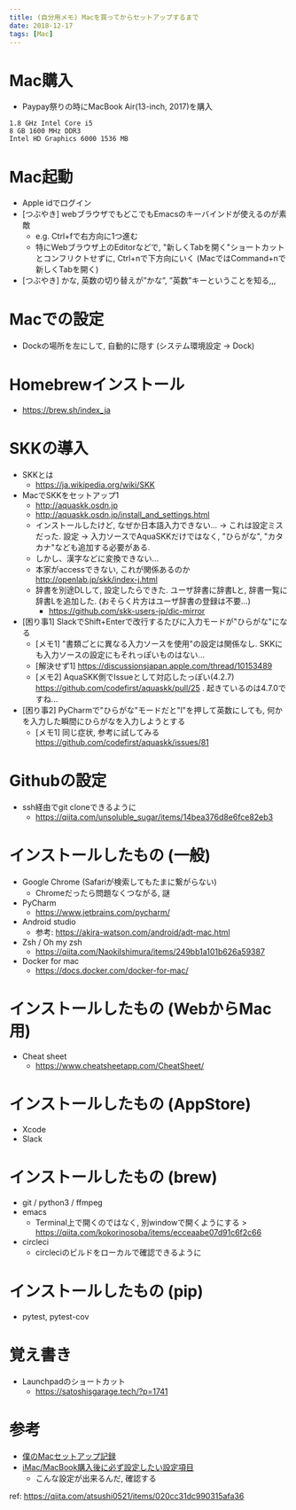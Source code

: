 ```yaml
---
title: (自分用メモ) Macを買ってからセットアップするまで
date: 2018-12-17 
tags: [Mac]
---
```


# Mac購入
* Paypay祭りの時にMacBook Air(13-inch, 2017)を購入

```
1.8 GHz Intel Core i5
8 GB 1600 MHz DDR3
Intel HD Graphics 6000 1536 MB
```

# Mac起動
* Apple idでログイン
* [つぶやき] webブラウザでもどこでもEmacsのキーバインドが使えるのが素敵
    * e.g. Ctrl+fで右方向に1つ進む
    * 特にWebブラウザ上のEditorなどで, "新しくTabを開く"ショートカットとコンフリクトせずに, Ctrl+nで下方向にいく (MacではCommand+nで新しくTabを開く)
* [つぶやき] かな, 英数の切り替えが”かな”, ”英数”キーということを知る,,,

# Macでの設定
* Dockの場所を左にして, 自動的に隠す (システム環境設定 -> Dock)

# Homebrewインストール
* https://brew.sh/index_ja

# SKKの導入
* SKKとは
    * https://ja.wikipedia.org/wiki/SKK
* MacでSKKをセットアップ1
    * http://aquaskk.osdn.jp
    * http://aquaskk.osdn.jp/install_and_settings.html
    * インストールしたけど, なぜか日本語入力できない... -> これは設定ミスだった. 設定 -> 入力ソースでAquaSKKだけではなく, "ひらがな", "カタカナ"なども追加する必要がある.
    * しかし、漢字などに変換できない...
    * 本家がaccessできない, これが関係あるのか http://openlab.jp/skk/index-j.html
    * 辞書を別途DLして, 設定したらできた. ユーザ辞書に辞書Lと, 辞書一覧に辞書Lを追加した. (おそらく片方はユーザ辞書の登録は不要...)
        * https://github.com/skk-users-jp/dic-mirror
* [困り事1] SlackでShift+Enterで改行するたびに入力モードが"ひらがな"になる
    * [メモ1] "書類ごとに異なる入力ソースを使用"の設定は関係なし. SKKにも入力ソースの設定にもそれっぽいものはない...
    * [解決せず1] https://discussionsjapan.apple.com/thread/10153489
    * [メモ2] AquaSKK側でIssueとして対応したっぽい(4.2.7) https://github.com/codefirst/aquaskk/pull/25 . 起きているのは4.7.0ですね...
* [困り事2] PyCharmで"ひらがな"モードだと"l"を押して英数にしても, 何かを入力した瞬間にひらがなを入力しようとする
    * [メモ1] 同じ症状, 参考に試してみる https://github.com/codefirst/aquaskk/issues/81

# Githubの設定
* ssh経由でgit cloneできるように
    * https://qiita.com/unsoluble_sugar/items/14bea376d8e6fce82eb3

# インストールしたもの (一般)
* Google Chrome (Safariが検索してもたまに繋がらない)
    * Chromeだったら問題なくつながる, 謎
* PyCharm
    * https://www.jetbrains.com/pycharm/
* Android studio
    * 参考: https://akira-watson.com/android/adt-mac.html
* Zsh / Oh my zsh
    * https://qiita.com/NaokiIshimura/items/249bb1a101b626a59387
* Docker for mac
    * https://docs.docker.com/docker-for-mac/

# インストールしたもの (WebからMac用)
* Cheat sheet
    * https://www.cheatsheetapp.com/CheatSheet/

# インストールしたもの (AppStore)
* Xcode
* Slack

# インストールしたもの (brew)
* git / python3 / ffmpeg
* emacs
    * Terminal上で開くのではなく, 別windowで開くようにする > https://qiita.com/kokorinosoba/items/ecceaabe07d91c6f2c66
* circleci
    * circleciのビルドをローカルで確認できるように

# インストールしたもの (pip)
* pytest, pytest-cov

# 覚え書き
* Launchpadのショートカット
    * https://satoshisgarage.tech/?p=1741

# 参考
* [僕のMacセットアップ記録](https://qiita.com/taktod/items/308352c35e52fd015d35)
* [iMac/MacBook購入後に必ず設定したい設定項目](https://qiita.com/ryuichi1208/items/5905240f3bfce793b33d)
    * こんな設定が出来るんだ, 確認する

ref: https://qiita.com/atsushi0521/items/020cc31dc990315afa36